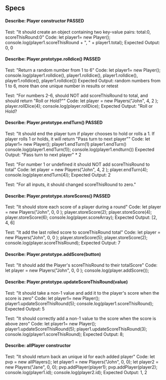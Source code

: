 ## Specs

#### Describe: Player constructor PASSED
Test: "It should create an object containing two key-value pairs: total:0, scoreThisRound:0"
Code: let player1= new Player();
console.log(player1.scoreThisRound + ", " + player1.total);
Expected Output: 0, 0

#### Describe: Player.prototype.rolldice() PASSED
Test: "Return a random number from 1 to 6"
Code: let player1= new Player();
console.log(player1.rolldice(), player1.rolldice(), player1.rolldice(), player1.rolldice(), player1.rolldice())
Expected Output: random numbers from 1 to 6, more than one unique number in results or retest

Test: "For numbers 2-6, should NOT add scoreThisRound to total, and should return "Roll or Hold?""
Code: let player = new Players("John", 4, 2 );
player.rollDice(4);
console.log(player.rollDice);
Expected Output: "Roll or Hold?

#### Describe: Player.prototype.endTurn() PASSED
Test: "It should end the player turn if player chooses to hold or rolls a 1. If player rolls 1 or holds, it will return "Pass turn to next player""
Code: let player1= new Player();
player1.endTurn(1)
player1.endTurn()
console.log(player1.endTurn(1));
console.log(player1.endturn())
Expected Output: "Pass turn to next player" * 2



Test: "For number 1 or undefined it should NOT add scoreThisRound to total"
Code: let player = new Players("John", 4, 2 );
player.endTurn(4);
console.log(player.endTurn(4));
Expected Output: 2

Test: "For all inputs, it should changed scoreThisRound to zero."


#### Describe: Player.prototype.storeScores() PASSED
Test: "It should store each score of a player during a round"
Code: let player = new Players("John", 0, 0 );
player.storeScore(2);
player.storeScore(4);
player.storeScore(6);
console.log(player.scoreArray);
Expected Output: [2, 4, 6]

Test: "It add the last rolled score to scoreThisRound total"
Code: let player = new Players("John", 0, 0 );
player.storeScore(5);
player.storeScore(2);
console.log(player.scoreThisRound);
Expected Output: 7

#### Describe: Player.prototype.addScore(button)
Test: "It should add the Player's scoreThisRound to their totalScore"
Code: let player = new Players("John", 0, 0 );
console.log(player.addScore());

#### Describe: Player.prototype.updateScoreThisRound(value)
Test: "It should take a non-1 value and add it to the player's score when the score is zero"
Code: let player1= new Player();
player1.updateScoreThisRound(5);
console.log(player1.scoreThisRound);
Expected Output: 5

Test: "It should correctly add a non-1 value to the score when the score is above zero"
Code: let player1= new Player();
player1.updateScoreThisRound(5);
player1.updateScoreThisRound(3);
console.log(player1.scoreThisRound);
Expected Output: 8;

#### Describe: allPlayer constructor
Test: "It should return back an unique id for each added player"
Code: let pvp = new allPlayers();
let player1 = new Players("John", 0, 0);
let player2 = new Players("Jane", 0, 0);
pvp.addPlayer(player1);
pvp.addPlayer(player2);
console.log(player1.id);
console.log(player2.id);
Expected Output: 1, 2